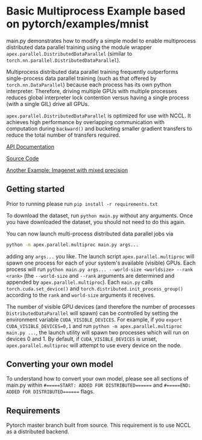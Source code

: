 # Basic Multiprocess Example based on pytorch/examples/mnist

main.py demonstrates how to modify a simple model to enable multiprocess distributed data parallel
training using the module wrapper `apex.parallel.DistributedDataParallel` 
(similar to `torch.nn.parallel.DistributedDataParallel`).

Multiprocess distributed data parallel training frequently outperforms single-process 
data parallel training (such as that offered by `torch.nn.DataParallel`) because each process has its 
own python interpreter.  Therefore, driving multiple GPUs with multiple processes reduces 
global interpreter lock contention versus having a single process (with a single GIL) drive all GPUs.

`apex.parallel.DistributedDataParallel` is optimized for use with NCCL.  It achieves high performance by 
overlapping communication with computation during ``backward()`` and bucketing smaller gradient
transfers to reduce the total number of transfers required.

[API Documentation](https://nvidia.github.io/apex/parallel.html)

[Source Code](https://github.com/NVIDIA/apex/tree/master/apex/parallel)

[Another Example: Imagenet with mixed precision](https://github.com/NVIDIA/apex/tree/master/examples/imagenet)

## Getting started
Prior to running please run
```pip install -r requirements.txt```

To download the dataset, run
```python main.py```
without any arguments.  Once you have downloaded the dataset, you should not need to do this again.

You can now launch multi-process distributed data parallel jobs via
```bash
python -m apex.parallel.multiproc main.py args...
```
adding any `args...` you like.  The launch script `apex.parallel.multiproc` will 
spawn one process for each of your system's available (visible) GPUs.
Each process will run `python main.py args... --world-size <worldsize> --rank <rank>`
(the `--world-size` and `--rank` arguments are determined and appended by `apex.parallel.multiproc`).
Each `main.py` calls `torch.cuda.set_device()` and `torch.distributed.init_process_group()` 
according to the `rank` and `world-size` arguments it receives.

The number of visible GPU devices (and therefore the number of processes 
`DistributedDataParallel` will spawn) can be controlled by setting the environment variable 
`CUDA_VISIBLE_DEVICES`.  For example, if you `export CUDA_VISIBLE_DEVICES=0,1` and run
```python -m apex.parallel.multiproc main.py ...```, the launch utility will spawn two processes
which will run on devices 0 and 1.  By default, if `CUDA_VISIBLE_DEVICES` is unset, 
`apex.parallel.multiproc` will attempt to use every device on the node.

## Converting your own model

To understand how to convert your own model, please see all sections of main.py within ```#=====START: ADDED FOR DISTRIBUTED======``` and ```#=====END:   ADDED FOR DISTRIBUTED======``` flags.

## Requirements
Pytorch master branch built from source. This requirement is to use NCCL as a distributed backend.
